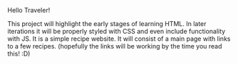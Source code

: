 Hello Traveler!

This project will highlight the early stages of learning HTML. In later iterations it will be
properly styled with CSS and even include functionality with JS. 
It is a simple recipe website.
It will consist of a main page with links to a few recipes. (hopefully the links will be working by the time you read this! :D)